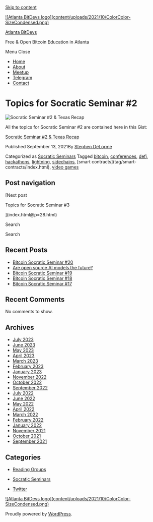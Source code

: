 [Skip to content](index.html@p=41.html#content)

[![Atlanta BitDevs logo](content/uploads/2021/10/ColorColor-
SizeCondensed.png)](index.html)

[Atlanta BitDevs](index.html)

Free & Open Bitcoin Education in Atlanta

Menu  Close

  * [Home](index.html)
  * [About](index.html@p=6.html)
  * [Meetup](https://www.meetup.com/atlantabitdevs/)
  * [Telegram](index.html@p=62.html)
  * [Contact](index.html@p=7.html)

# Topics for Socratic Seminar #2

![Socratic Seminar #2 & Texas
Recap](content/uploads/2021/10/AtlantaBitDevs_Event-Picture-1568x886.png)

All the topics for Socratic Seminar #2 are contained here in this Gist:

[Socratic Seminar #2 & Texas
Recap](https://gist.github.com/sbddesign/f5d8ea8e6b69c8dd11e3ed0b864e0c75)

Published September 13, 2021By [Stephen DeLorme](author/stephen/index.html)

Categorized as [Socratic Seminars](category/socratic-seminars/index.html)
Tagged [bitcoin](tag/bitcoin/index.html),
[conferences](tag/conferences/index.html), [defi](tag/defi/index.html),
[hackathons](tag/hackathons/index.html),
[lightning](tag/lightning/index.html),
[sidechains](tag/sidechains/index.html), [smart contracts](tag/smart-
contracts/index.html), [video games](tag/video-games/index.html)

## Post navigation

[Next post

Topics for Socratic Seminar #3

](index.html@p=28.html)

Search

Search

## Recent Posts

  * [Bitcoin Socratic Seminar #20](index.html@p=316.html)
  * [Are open source AI models the future?](index.html@p=308.html)
  * [Bitcoin Socratic Seminar #19](index.html@p=300.html)
  * [Bitcoin Socratic Seminar #18](index.html@p=293.html)
  * [Bitcoin Socratic Seminar #17](index.html@p=284.html)

## Recent Comments

No comments to show.

## Archives

  * [July 2023](2023/07/index.html)
  * [June 2023](2023/06/index.html)
  * [May 2023](2023/05/index.html)
  * [April 2023](2023/04/index.html)
  * [March 2023](2023/03/index.html)
  * [February 2023](2023/02/index.html)
  * [January 2023](2023/01/index.html)
  * [November 2022](2022/11/index.html)
  * [October 2022](2022/10/index.html)
  * [September 2022](2022/09/index.html)
  * [July 2022](2022/07/index.html)
  * [June 2022](2022/06/index.html)
  * [May 2022](2022/05/index.html)
  * [April 2022](2022/04/index.html)
  * [March 2022](2022/03/index.html)
  * [February 2022](2022/02/index.html)
  * [January 2022](2022/01/index.html)
  * [November 2021](2021/11/index.html)
  * [October 2021](2021/10/index.html)
  * [September 2021](2021/09/index.html)

## Categories

  * [Reading Groups](category/reading-groups/index.html)
  * [Socratic Seminars](category/socratic-seminars/index.html)

  * [Twitter](https://twitter.com/atlantabitdevs)

[![Atlanta BitDevs logo](content/uploads/2021/10/ColorColor-
SizeCondensed.png)](index.html)

Proudly powered by [WordPress](https://wordpress.org/).

